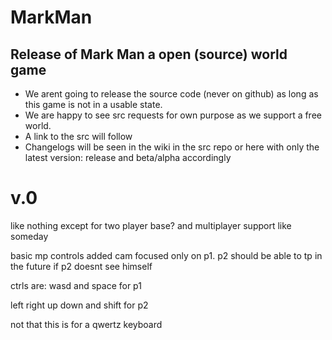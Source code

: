 # MarkMan
## Release of Mark Man a open (source) world game
- We arent going to release the source code (never on github) as long as this game is not in a usable state.
- We are happy to see src requests for own purpose as we support a free world.
- A link to the src will follow
- Changelogs will be seen in the wiki in the src repo or here with only the latest version: release and beta/alpha accordingly

# v.0 
like nothing except for two player base? and multiplayer support like someday

basic mp controls added cam focused only on p1. p2 should be able to tp in the future if p2 doesnt see himself

ctrls are:
wasd and space for p1

left right up down and shift for p2

not that this is for a qwertz keyboard
